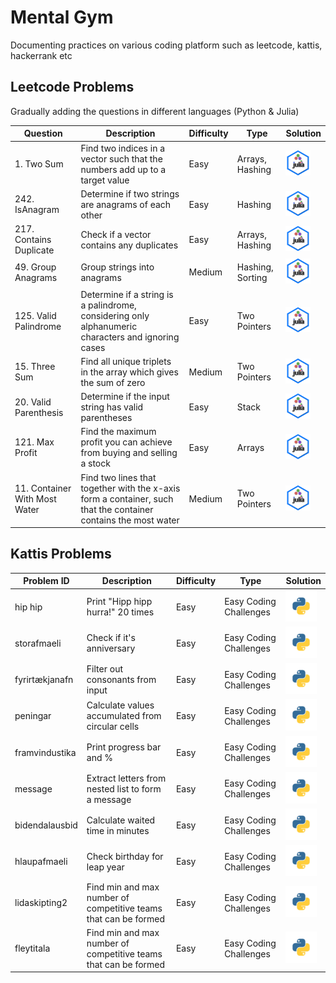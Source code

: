 # Mental Gym
Documenting practices on various coding platform such as leetcode, kattis, hackerrank etc

## Leetcode Problems

Gradually adding the questions in different languages (Python & Julia)

| Question               | Description                                                                 | Difficulty | Type            | Solution |
|------------------------|-----------------------------------------------------------------------------|------------|-----------------|----------|
| 1. Two Sum             | Find two indices in a vector such that the numbers add up to a target value | Easy       | Arrays, Hashing | <a href="/src/leetcode/twoSum.jl"><img src="/imgs/unnamed.png" alt="two sum" width="40" height="40"></a> |
| 242. IsAnagram         | Determine if two strings are anagrams of each other                         | Easy       | Hashing         | <a href="/src/leetcode/isAnagram.jl"><img src="/imgs/unnamed.png" alt="is anagram" width="40" height="40"></a>|
| 217. Contains Duplicate| Check if a vector contains any duplicates                                   | Easy       | Arrays, Hashing | <a href="/src/leetcode/containsDuplicate.jl"><img src="/imgs/unnamed.png" alt="contains duplicate" width="40" height="40"></a> |
| 49. Group Anagrams     | Group strings into anagrams                                                 | Medium     | Hashing, Sorting| <a href="/src/leetcode/groupAnagrams.jl"><img src="/imgs/unnamed.png" alt="group anagrams" width="40" height="40"></a> |
| 125. Valid Palindrome  | Determine if a string is a palindrome, considering only alphanumeric characters and ignoring cases | Easy | Two Pointers | <a href="/src/leetcode/isPalindrome.jl"><img src="/imgs/unnamed.png" alt="is palindrome" width="40" height="40"></a> |
| 15. Three Sum          | Find all unique triplets in the array which gives the sum of zero           | Medium     | Two Pointers    | <a href="/src/leetcode/threeSum.jl"><img src="/imgs/unnamed.png" alt="three sum" width="40" height="40"></a> |
| 20. Valid Parenthesis  | Determine if the input string has valid parentheses                         | Easy       | Stack           | <a href="/src/leetcode/ValidParenthesis.jl"><img src="/imgs/unnamed.png" alt="valid parenthesis" width="40" height="40"></a> |
| 121. Max Profit        | Find the maximum profit you can achieve from buying and selling a stock     | Easy       | Arrays          | <a href="/src/leetcode/MaxProfit.jl"><img src="/imgs/unnamed.png" alt="max profit" width="40" height="40"></a> |
| 11. Container With Most Water | Find two lines that together with the x-axis form a container, such that the container contains the most water | Medium | Two Pointers | <a href="/src/leetcode/MaxArea.jl"><img src="/imgs/unnamed.png" alt="container with most water" width="40" height="40"></a> |


## Kattis Problems

| Problem ID     | Description                                      | Difficulty | Type                   | Solution                                                                                                      |
|----------------|--------------------------------------------------|------------|------------------------|---------------------------------------------------------------------------------------------------------------|
| hip hip        | Print "Hipp hipp hurra!" 20 times                | Easy       | Easy Coding Challenges | [<img src="/imgs/python-programming-language.webp" alt="hip hip" width="50">](/src/kattis/hip_hip.py)         |
| storafmaeli    | Check if it's anniversary                        | Easy       | Easy Coding Challenges | [<img src="/imgs/python-programming-language.webp" alt="storafmaeli" width="50">](/src/kattis/storafmaeli.py) |
| fyrirtækjanafn | Filter out consonants from input                 | Easy       | Easy Coding Challenges | [<img src="/imgs/python-programming-language.webp" alt="fyrirtækjanafn" width="50">](/src/kattis/fyrirtækjanafn.py) |
| peningar       | Calculate values accumulated from circular cells | Easy       | Easy Coding Challenges | [<img src="/imgs/python-programming-language.webp" alt="peningar" width="50">](/src/kattis/peningar.py)       |
| framvindustika | Print progress bar and %                         | Easy       | Easy Coding Challenges | [<img src="/imgs/python-programming-language.webp" alt="framvindustika" width="50">](/src/kattis/framvindustika.py) |
| message        | Extract letters from nested list to form a message| Easy       | Easy Coding Challenges | [<img src="/imgs/python-programming-language.webp" alt="message" width="50">](/src/kattis/message.py)         |
| bidendalausbid | Calculate waited time in minutes                 | Easy       | Easy Coding Challenges | [<img src="/imgs/python-programming-language.webp" alt="bidendalausbid" width="50">](/src/kattis/bidendalausbid.py) |
| hlaupafmaeli   | Check birthday for leap year                     | Easy       | Easy Coding Challenges | [<img src="/imgs/python-programming-language.webp" alt="hlaupafmaeli" width="50">](/src/kattis/hlaupafmaeli.py) |
| lidaskipting2  | Find min and max number of competitive teams that can be formed | Easy | Easy Coding Challenges | [<img src="/imgs/python-programming-language.webp" alt="lidaskipting2" width="50">](/src/kattis/lidaskipting2.py) |
| fleytitala     | Find min and max number of competitive teams that can be formed | Easy | Easy Coding Challenges | [<img src="/imgs/python-programming-language.webp" alt="fleytitala" width="50">](/src/kattis/fleytitala.py)   |
